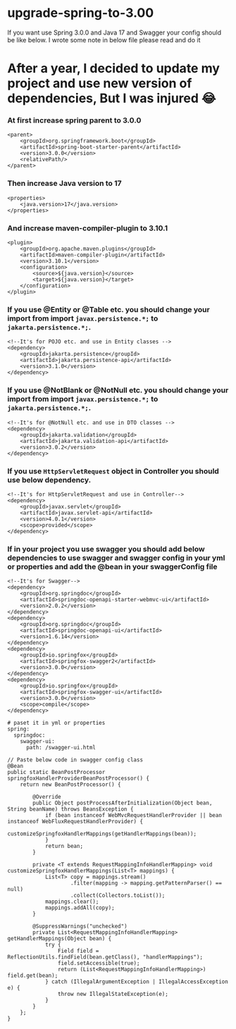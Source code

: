 # upgrade-spring-to-3.00
If you want use Spring 3.0.0 and Java 17 and Swagger your config should be like below. I wrote some note in below file please read  and do it

# After a year, I decided to update my project and use new version of dependencies, But I was injured :joy:	
### At first increase spring parent to 3.0.0
```
<parent>
    <groupId>org.springframework.boot</groupId>
    <artifactId>spring-boot-starter-parent</artifactId>
    <version>3.0.0</version>
    <relativePath/>
</parent>
```
### Then increase Java version to 17
```
<properties>
    <java.version>17</java.version>
</properties>
```

### And increase maven-compiler-plugin to 3.10.1
```
<plugin>
    <groupId>org.apache.maven.plugins</groupId>
    <artifactId>maven-compiler-plugin</artifactId>
    <version>3.10.1</version>
    <configuration>
        <source>${java.version}</source>
        <target>${java.version}</target>
    </configuration>
</plugin>
```
### If you use @Entity or @Table etc. you should change your import from import ```javax.persistence.*;``` to ```jakarta.persistence.*;```.
```
<!--It's for POJO etc. and use in Entity classes -->
<dependency>
    <groupId>jakarta.persistence</groupId>
    <artifactId>jakarta.persistence-api</artifactId>
    <version>3.1.0</version>
</dependency>
```

### If you use @NotBlank or @NotNull etc. you should change your import from import `javax.persistence.*;` to `jakarta.persistence.*;`.
```
<!--It's for @NotNull etc. and use in DTO classes -->
<dependency>
    <groupId>jakarta.validation</groupId>
    <artifactId>jakarta.validation-api</artifactId>
    <version>3.0.2</version>
</dependency>

```

### If you use `HttpServletRequest` object in Controller you should use below dependency.
```
<!--It's for HttpServletRequest and use in Controller-->
<dependency>
    <groupId>javax.servlet</groupId>
    <artifactId>javax.servlet-api</artifactId>
    <version>4.0.1</version>
    <scope>provided</scope>
</dependency>
```

### If in your project you use swagger you should add below dependencies to use swagger and swagger config in your yml or properties and add the @bean in your swaggerConfig file
```
<!--It's for Swagger-->
<dependency>
    <groupId>org.springdoc</groupId>
    <artifactId>springdoc-openapi-starter-webmvc-ui</artifactId>
    <version>2.0.2</version>
</dependency>
<dependency>
    <groupId>org.springdoc</groupId>
    <artifactId>springdoc-openapi-ui</artifactId>
    <version>1.6.14</version>
</dependency>
<dependency>
    <groupId>io.springfox</groupId>
    <artifactId>springfox-swagger2</artifactId>
    <version>3.0.0</version>
</dependency>
<dependency>
    <groupId>io.springfox</groupId>
    <artifactId>springfox-swagger-ui</artifactId>
    <version>3.0.0</version>
    <scope>compile</scope>
</dependency>
```
```
# paset it in yml or properties
spring:
  springdoc:
    swagger-ui:
      path: /swagger-ui.html
```

```
// Paste below code in swagger config class
@Bean
public static BeanPostProcessor springfoxHandlerProviderBeanPostProcessor() {
    return new BeanPostProcessor() {

        @Override
        public Object postProcessAfterInitialization(Object bean, String beanName) throws BeansException {
            if (bean instanceof WebMvcRequestHandlerProvider || bean instanceof WebFluxRequestHandlerProvider) {
                customizeSpringfoxHandlerMappings(getHandlerMappings(bean));
            }
            return bean;
        }

        private <T extends RequestMappingInfoHandlerMapping> void customizeSpringfoxHandlerMappings(List<T> mappings) {
            List<T> copy = mappings.stream()
                    .filter(mapping -> mapping.getPatternParser() == null)
                    .collect(Collectors.toList());
            mappings.clear();
            mappings.addAll(copy);
        }

        @SuppressWarnings("unchecked")
        private List<RequestMappingInfoHandlerMapping> getHandlerMappings(Object bean) {
            try {
                Field field = ReflectionUtils.findField(bean.getClass(), "handlerMappings");
                field.setAccessible(true);
                return (List<RequestMappingInfoHandlerMapping>) field.get(bean);
            } catch (IllegalArgumentException | IllegalAccessException e) {
                throw new IllegalStateException(e);
            }
        }
    };
}

```



